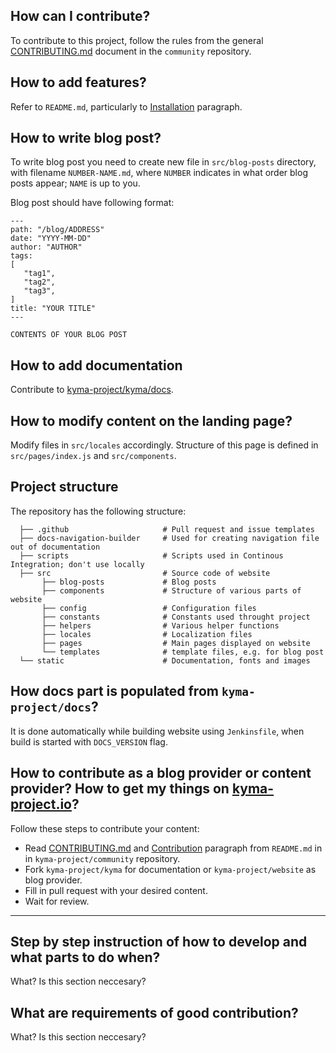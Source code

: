 ## How can I contribute?

To contribute to this project, follow the rules from the general [CONTRIBUTING.md](https://github.com/kyma-project/community/blob/master/CONTRIBUTING.md) document in the `community` repository.

## How to add features?

Refer to `README.md`, particularly to [Installation](README.md#Installation) paragraph.

## How to write blog post?

To write blog post you need to create new file in `src/blog-posts` directory, with filename `NUMBER-NAME.md`, where `NUMBER` indicates in what order blog posts appear; `NAME` is up to you.

Blog post should have following format:

```
---
path: "/blog/ADDRESS"
date: "YYYY-MM-DD"
author: "AUTHOR"
tags:
[
   "tag1",
   "tag2",
   "tag3",
]
title: "YOUR TITLE"
---

CONTENTS OF YOUR BLOG POST
```

## How to add documentation

Contribute to [kyma-project/kyma/docs](https://github.com/kyma-project/kyma/tree/master/docs).

## How to modify content on the landing page?

Modify files in `src/locales` accordingly. Structure of this page is defined in `src/pages/index.js` and `src/components`.

## Project structure

The repository has the following structure:

```
  ├── .github                     # Pull request and issue templates
  ├── docs-navigation-builder     # Used for creating navigation file out of documentation
  ├── scripts                     # Scripts used in Continous Integration; don't use locally
  ├── src                         # Source code of website
       ├── blog-posts             # Blog posts
       ├── components             # Structure of various parts of website
       ├── config                 # Configuration files
       ├── constants              # Constants used throught project
       ├── helpers                # Various helper functions
       ├── locales                # Localization files
       ├── pages                  # Main pages displayed on website
       └── templates              # template files, e.g. for blog post
  └── static                      # Documentation, fonts and images
```

## How docs part is populated from `kyma-project/docs`?

It is done automatically while building website using `Jenkinsfile`, when build is started with `DOCS_VERSION` flag.

## How to contribute as a blog provider or content provider? How to get my things on [kyma-project.io](https://kyma-project.io/)?

Follow these steps to contribute your content:

- Read [CONTRIBUTING.md](https://github.com/kyma-project/community/blob/master/CONTRIBUTING.md) and [Contribution](https://github.com/kyma-project/community#contribution) paragraph from `README.md` in in `kyma-project/community` repository.
- Fork `kyma-project/kyma` for documentation or `kyma-project/website` as blog provider.
- Fill in pull request with your desired content.
- Wait for review.

---

## Step by step instruction of how to develop and what parts to do when?

What? Is this section neccesary?

## What are requirements of good contribution?

What? Is this section neccesary?
